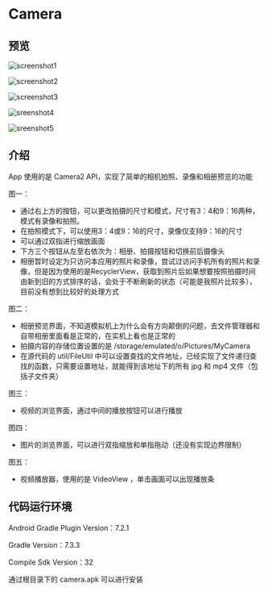 # Camera

## 预览



![screenshot1](screenshot\screenshot1.png)

![screenshot2](screenshot\screenshot2.png)

![screenshot3](screenshot\screenshot3.png)

![sreenshot4](screenshot\sreenshot4.png)

![sreenshot5](screenshot\sreenshot5.png)

## 介绍

App 使用的是 Camera2 API，实现了简单的相机拍照、录像和相册预览的功能

图一：

- 通过右上方的按钮，可以更改拍摄的尺寸和模式，尺寸有3：4和9：16两种，模式有录像和拍照。
- 在拍照模式下，可以使用3：4或9：16的尺寸，录像仅支持9：16的尺寸
- 可以通过双指进行缩放画面
- 下方三个按钮从左至右依次为：相册、拍摄按钮和切换前后摄像头
- 相册暂时设定为只访问本应用的照片和录像，尝试过访问手机所有的照片和录像，但是因为使用的是RecyclerView，获取到照片后如果想要按照拍摄时间由新到旧的方式排序的话，会处于不断刷新的状态（可能是我照片比较多），目前没有想到比较好的处理方式

图二：

- 相册预览界面，不知道模拟机上为什么会有方向颠倒的问题，去文件管理器和自带相册里面看是正常的，在实机上看也是正常的
- 拍摄内容的存储位置设置的是 /storage/emulated/o/Pictures/MyCamera
- 在源代码的 util/FileUtil 中可以设置查找的文件地址，已经实现了文件递归查找的函数，只需要设置地址，就能得到该地址下的所有 jpg 和 mp4 文件（包括子文件夹）

图三：

- 视频的浏览界面，通过中间的播放按钮可以进行播放

图四：

- 图片的浏览界面，可以进行双指缩放和单指拖动（还没有实现边界限制）

图五：

- 视频播放器，使用的是 VideoView ，单击画面可以出现播放条

## 代码运行环境

Android Gradle Plugin Version：7.2.1

Gradle Version：7.3.3

Compile Sdk Version：32

通过根目录下的 camera.apk 可以进行安装
